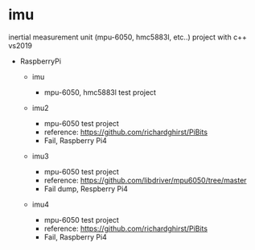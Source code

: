 # imu
inertial measurement unit (mpu-6050, hmc5883l, etc..) project with c++ vs2019


- RaspberryPi
	- imu
		- mpu-6050, hmc5883l test project
	- imu2
		- mpu-6050 test project
		- reference: https://github.com/richardghirst/PiBits
		- Fail, Raspberry Pi4

	- imu3
		- mpu-6050 test project
		- reference: https://github.com/libdriver/mpu6050/tree/master
		- Fail dump, Respberry Pi4

	- imu4
		- mpu-6050 test project
		- reference: https://github.com/richardghirst/PiBits
		- Fail, Raspberry Pi4

